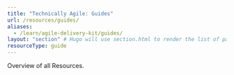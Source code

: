 ```yaml
---
title: "Technically Agile: Guides"
url: /resources/guides/
aliases:
  - /learn/agile-delivery-kit/guides/
layout: "section" # Hugo will use section.html to render the list of pages
resourceType: guide
---
```


Overview of all Resources.
